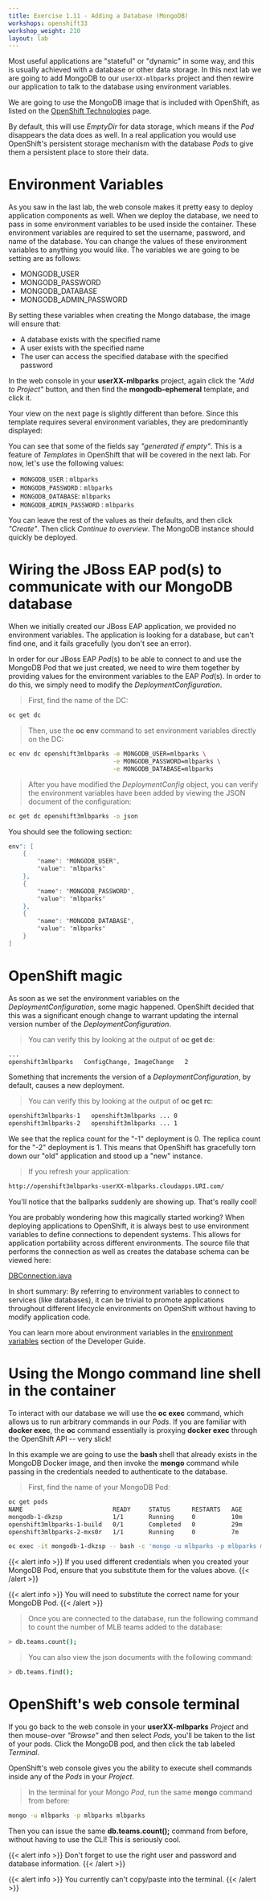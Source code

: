 ```yaml
---
title: Exercise 1.11 - Adding a Database (MongoDB)
workshops: openshift33
workshop_weight: 210
layout: lab
---
```


Most useful applications are "stateful" or "dynamic" in some way, and this is
usually achieved with a database or other data storage. In this next lab we are
going to add MongoDB to our `userXX-mlbparks` project and then rewire our
application to talk to the database using environment variables.

We are going to use the MongoDB image that is included with OpenShift, as listed
on the [OpenShift
Technologies](https://enterprise.openshift.com/features/#technologies) page.

By default, this will use *EmptyDir* for data storage, which means if the *Pod*
disappears the data does as well. In a real application you would use
OpenShift's persistent storage mechanism with the database *Pods* to give them a
persistent place to store their data.


# Environment Variables

As you saw in the last lab, the web console makes it pretty easy to deploy
application components as well. When we deploy the database, we need to pass in
some environment variables to be used inside the container. These environment
variables are required to set the username, password, and name of the database.
You can change the values of these environment variables to anything you would
like.  The variables we are going to be setting are as follows:

-   MONGODB_USER
-   MONGODB_PASSWORD
-   MONGODB_DATABASE
-   MONGODB_ADMIN_PASSWORD

By setting these variables when creating the Mongo database, the image will
ensure that:

-   A database exists with the specified name
-   A user exists with the specified name
-   The user can access the specified database with the specified password

In the web console in your **userXX-mlbparks** project, again click the *"Add to
Project"* button, and then find the **mongodb-ephemeral** template, and click it.

Your view on the next page is slightly different than before. Since this
template requires several environment variables, they are predominantly
displayed:

<!-- TODO: image missing
<img title="OpenShift MongoDB Template" src="../images/mongodb-template.png" width="600"/> -->

You can see that some of the fields say *"generated if empty"*. This is a
feature of *Templates* in OpenShift that will be covered in the next lab. For
now, let's use the following values:

*   `MONGODB_USER` : `mlbparks`
*   `MONGODB_PASSWORD` : `mlbparks`
*   `MONGODB_DATABASE`: `mlbparks`
*   `MONGODB_ADMIN_PASSWORD` : `mlbparks`

You can leave the rest of the values as their defaults, and then click
*"Create"*. Then click *Continue to overview*. The MongoDB instance should
quickly be deployed.


# Wiring the JBoss EAP pod(s) to communicate with our MongoDB database

When we initially created our JBoss EAP application, we provided no environment
variables. The application is looking for a database, but can't find one, and it
fails gracefully (you don't see an error).

In order for our JBoss EAP *Pod*(s) to be able to connect to and use the MongoDB
Pod that we just created, we need to wire them together by providing values for
the environment variables to the EAP *Pod*(s).  In order to do this, we simply
need to modify the *DeploymentConfiguration*.

> First, find the name of the DC:

```bash
oc get dc
```

> Then, use the **oc env** command to set environment variables directly on the DC:

```bash
oc env dc openshift3mlbparks -e MONGODB_USER=mlbparks \
                             -e MONGODB_PASSWORD=mlbparks \
                             -e MONGODB_DATABASE=mlbparks
```

> After you have modified the *DeploymentConfig* object, you can verify the environment variables have been added by viewing the JSON document of the configuration:

```bash
oc get dc openshift3mlbparks -o json
```

You should see the following section:

```bash
env": [
	{
		"name": "MONGODB_USER",
		"value": "mlbparks"
	},
	{
		"name": "MONGODB_PASSWORD",
		"value": "mlbparks"
	},
	{
		"name": "MONGODB_DATABASE",
		"value": "mlbparks"
	}
]
```


# OpenShift magic
As soon as we set the environment variables on the *DeploymentConfiguration*, some
magic happened. OpenShift decided that this was a significant enough change to
warrant updating the internal version number of the *DeploymentConfiguration*.

> You can verify this by looking at the output of **oc get dc**:

```bash
...
openshift3mlbparks   ConfigChange, ImageChange   2
```

Something that increments the version of a *DeploymentConfiguration*, by default,
causes a new deployment.

> You can verify this by looking at the output of **oc get rc**:

```bash
openshift3mlbparks-1   openshift3mlbparks ... 0
openshift3mlbparks-2   openshift3mlbparks ... 1
```

We see that the replica count for the "-1" deployment is 0. The replica count
for the "-2" deployment is 1. This means that OpenShift has gracefully torn down
our "old" application and stood up a "new" instance.

> If you refresh your application:

```bash
http://openshift3mlbparks-userXX-mlbparks.cloudapps.URI.com/
```

You'll notice that the ballparks suddenly are showing up. That's really cool!

You are probably wondering how this magically started working?  When deploying
applications to OpenShift, it is always best to use environment variables to
define connections to dependent systems.  This allows for application
portability across different environments.  The source file that performs the
connection as well as creates the database schema can be viewed here:

[DBConnection.java](https://github.com/redhatgov/openshift3mlbparks/blob/master/src/main/java/org/openshift/mlbparks/mongo/DBConnection.java)

In short summary: By referring to environment variables to connect to services
(like databases), it can be trivial to promote applications throughout different
lifecycle environments on OpenShift without having to modify application code.

You can learn more about environment variables in the [environment
variables](https://docs.openshift.com/enterprise/3.3/dev_guide/environment_variables.html)
section of the Developer Guide.


# Using the Mongo command line shell in the container

To interact with our database we will use the **oc exec** command, which allows us
to run arbitrary commands in our *Pods*. If you are familiar with **docker exec**,
the **oc** command essentially is proxying **docker exec** through the OpenShift API
-- very slick!

In this example we are going to use the **bash** shell that already
exists in the MongoDB Docker image, and then invoke the **mongo** command while
passing in the credentials needed to authenticate to the database.

> First, find the name of your MongoDB Pod:

```bash
oc get pods
NAME                         READY     STATUS      RESTARTS   AGE
mongodb-1-dkzsp              1/1       Running     0          10m
openshift3mlbparks-1-build   0/1       Completed   0          29m
openshift3mlbparks-2-mxs0r   1/1       Running     0          7m
```

```bash
oc exec -it mongodb-1-dkzsp -- bash -c 'mongo -u mlbparks -p mlbparks mlbparks'
```

<p>{{< alert info >}} If you used different credentials when you created your MongoDB Pod, ensure that you substitute them for the values above. {{< /alert >}}</p>

<p>{{< alert info >}} You will need to substitute the correct name for your MongoDB Pod. {{< /alert >}}</p>

> Once you are connected to the database, run the following command to count the number of MLB teams added to the database:

```bash
> db.teams.count();
```

> You can also view the json documents with the following command:

```bash
> db.teams.find();
```


# OpenShift's web console terminal

If you go back to the web console in your **userXX-mlbparks** *Project* and then
mouse-over *"Browse"* and then select *Pods*, you'll be taken to the list of
your pods. Click the MongoDB pod, and then click the tab labeled *Terminal*.

OpenShift's web console gives you the ability to execute shell commands inside
any of the *Pods* in your *Project*.

> In the terminal for your Mongo *Pod*, run the same **mongo** command from before:

```bash
mongo -u mlbparks -p mlbparks mlbparks
```

Then you can issue the same **db.teams.count();** command from before, without
having to use the CLI! This is seriously cool.

<p>{{< alert info >}} Don't forget to use the right user and password and database
information. {{< /alert >}}</p>

<p>{{< alert info >}} You currently can't copy/paste into the terminal. {{< /alert >}}</p>
